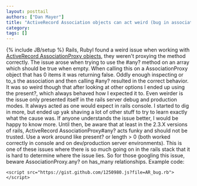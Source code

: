 ```yaml
---
layout: posttail
authors: ["Dan Mayer"]
title: "ActiveRecord Association objects can act weird (bug in association#any?)"
category:
tags: []
---
```

{% include JB/setup %}
Rails, RubyI found a weird issue when working with [ActiveRecord AssociationProxy objects](http://apidock.com/rails/ActiveRecord/Associations/AssociationProxy), they weren't proxying the method correctly.    The issue arose when trying to use the #any? method on an array which should be true when empty. When calling this on a AssociationProxy object that has 0 items it was returning false. Oddly enough inspecting or to_s the association and then calling #any? resulted in the correct behavior. It was so weird though that after looking at other options I ended up using the present?, which always behaved how I expected it to. Even weirder is the issue only presented itself in the rails server debug and production modes. It always acted as one would expect in rails console. I started to dig in more, but ended up yak shaving a lot of other stuff to try to learn exactly what the cause was. If anyone understands the issue better, I would be happy to know more.    Until then, be aware that at least in the 2.3.X versions of rails, ActiveRecord AssociationProxy#any? acts funky and should not be trusted. Use a work around like present? or length > 0 (both worked correctly in console and on dev/production server environments). This is one of these issues where there is so much going on in the rails stack that it is hard to determine where the issue lies.    So for those googling this issue, beware AssociationProxy.any? on has_many relationships.    Example code:

    <script src="https://gist.github.com/1250980.js?file=AR_bug.rb"> </script>